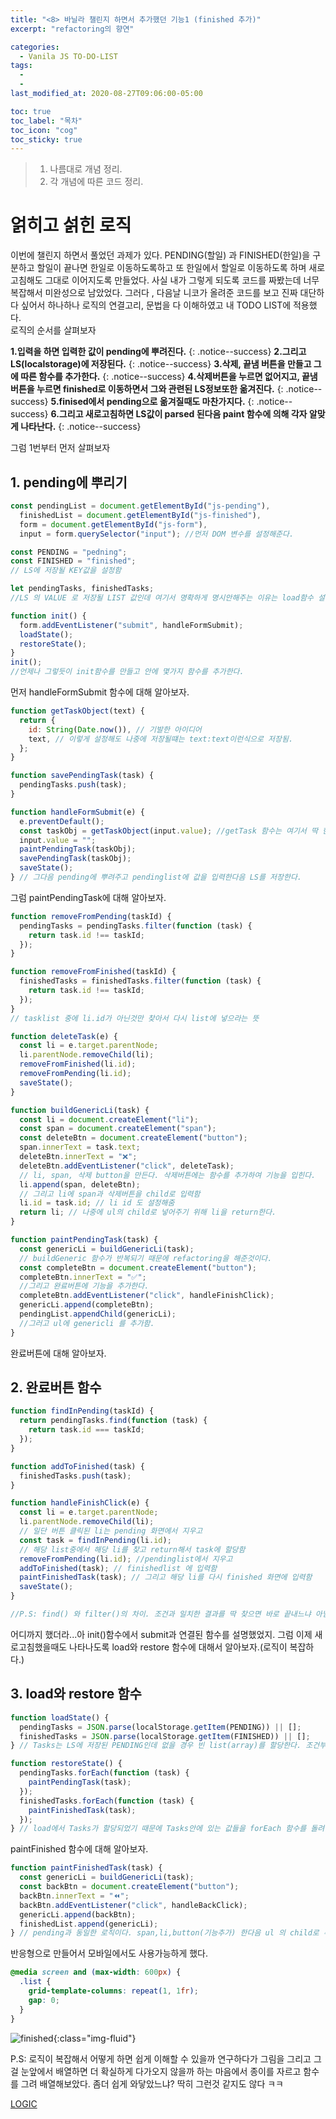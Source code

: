 ```yaml
---
title: "<8> 바닐라 챌린지 하면서 추가했던 기능1 (finished 추가)"
excerpt: "refactoring의 향연"

categories:
  - Vanila JS TO-DO-LIST
tags:
  -
  -
last_modified_at: 2020-08-27T09:06:00-05:00

toc: true
toc_label: "목차"
toc_icon: "cog"
toc_sticky: true
---
```


> 1. 나름대로 개념 정리.
> 2. 각 개념에 따른 코드 정리.

# 얽히고 섥힌 로직

이번에 챌린지 하면서 풀었던 과제가 있다. PENDING(할일) 과 FINISHED(한일)을 구분하고 할일이 끝나면 한일로 이동하도록하고 또 한일에서 할일로 이동하도록 하며 새로고침해도 그대로 이어지도록 만들었다. 사실 내가 그렇게 되도록 코드를 짜봤는데 너무 복잡해서 미완성으로 남았었다. 그러다 , 다음날 니코가 올려준 코드를 보고 진짜 대단하다 싶어서 하나하나 로직의 연결고리, 문법을 다 이해하였고 내 TODO LIST에 적용했다. \
로직의 순서를 살펴보자

**1.입력을 하면 입력한 값이 pending에 뿌려진다.**
{: .notice--success}
**2.그리고 LS(localstorage)에 저장된다.**
{: .notice--success}
**3.삭제, 끝냄 버튼을 만들고 그에 따른 함수를 추가한다.**
{: .notice--success}
**4.삭제버튼을 누르면 없어지고, 끝냄 버튼을 누르면 finished로 이동하면서 그와 관련된 LS정보또한 옮겨진다.**
{: .notice--success}
**5.finised에서 pending으로 옮겨질때도 마찬가지다.**
{: .notice--success}
**6.그리고 새로고침하면 LS값이 parsed 된다음 paint 함수에 의해 각자 알맞게 나타난다.**
{: .notice--success}

그럼 1번부터 먼저 살펴보자

## 1. pending에 뿌리기

```javascript
const pendingList = document.getElementById("js-pending"),
  finishedList = document.getElementById("js-finished"),
  form = document.getElementById("js-form"),
  input = form.querySelector("input"); //먼저 DOM 변수를 설정해준다.

const PENDING = "pedning";
const FINISHED = "finished";
// LS에 저장될 KEY값을 설정함

let pendingTasks, finishedTasks;
//LS 의 VALUE 로 저장될 LIST 값인데 여기서 명확하게 명시안해주는 이유는 load함수 설명할때 알게된다.

function init() {
  form.addEventListener("submit", handleFormSubmit);
  loadState();
  restoreState();
}
init();
//언제나 그렇듯이 init함수를 만들고 안에 몇가지 함수를 추가한다.
```

먼저 handleFormSubmit 함수에 대해 알아보자.

```javascript
function getTaskObject(text) {
  return {
    id: String(Date.now()), // 기발한 아이디어
    text, // 이렇게 설정해도 나중에 저장될떄는 text:text이런식으로 저장됨.
  };
}

function savePendingTask(task) {
  pendingTasks.push(task);
}

function handleFormSubmit(e) {
  e.preventDefault();
  const taskObj = getTaskObject(input.value); //getTask 함수는 여기서 딱 한 번 쓰이기 때문에 따로 빼지 않아도 상관없는데 니코는 강조하기 위해 따로 빼둔것 같다
  input.value = "";
  paintPendingTask(taskObj);
  savePendingTask(taskObj);
  saveState();
} // 그다음 pending에 뿌려주고 pendinglist에 값을 입력한다음 LS를 저장한다.
```

그럼 paintPendingTask에 대해 알아보자.

```javascript
function removeFromPending(taskId) {
  pendingTasks = pendingTasks.filter(function (task) {
    return task.id !== taskId;
  });
}

function removeFromFinished(taskId) {
  finishedTasks = finishedTasks.filter(function (task) {
    return task.id !== taskId;
  });
}
// tasklist 중에 li.id가 아닌것만 찾아서 다시 list에 넣으라는 뜻

function deleteTask(e) {
  const li = e.target.parentNode;
  li.parentNode.removeChild(li);
  removeFromFinished(li.id);
  removeFromPending(li.id);
  saveState();
}

function buildGenericLi(task) {
  const li = document.createElement("li");
  const span = document.createElement("span");
  const deleteBtn = document.createElement("button");
  span.innerText = task.text;
  deleteBtn.innerText = "❌";
  deleteBtn.addEventListener("click", deleteTask);
  // li, span, 삭제 button을 만든다. 삭제버튼에는 함수를 추가하여 기능을 입힌다.
  li.append(span, deleteBtn);
  // 그리고 li에 span과 삭제버튼을 child로 입력함
  li.id = task.id; // li id 도 설정해줌
  return li; // 나중에 ul의 child로 넣어주기 위해 li을 return한다.
}

function paintPendingTask(task) {
  const genericLi = buildGenericLi(task);
  // buildGeneric 함수가 반복되기 때문에 refactoring을 해준것이다.
  const completeBtn = document.createElement("button");
  completeBtn.innerText = "✅";
  //그리고 완료버튼에 기능을 추가한다.
  completeBtn.addEventListener("click", handleFinishClick);
  genericLi.append(completeBtn);
  pendingList.appendChild(genericLi);
  //그러고 ul에 genericli 를 추가함.
}
```

완료버튼에 대해 알아보자.

## 2. 완료버튼 함수

```javascript
function findInPending(taskId) {
  return pendingTasks.find(function (task) {
    return task.id === taskId;
  });
}

function addToFinished(task) {
  finishedTasks.push(task);
}

function handleFinishClick(e) {
  const li = e.target.parentNode;
  li.parentNode.removeChild(li);
  // 일단 버튼 클릭된 li는 pending 화면에서 지우고
  const task = findInPending(li.id);
  // 해당 list중에서 해당 li를 찾고 return해서 task에 할당함
  removeFromPending(li.id); //pendinglist에서 지우고
  addToFinished(task); // finishedlist 에 입력함
  paintFinishedTask(task); // 그리고 해당 li를 다시 finished 화면에 입력함
  saveState();
}

//P.S: find() 와 filter()의 차이. 조건과 일치한 결과를 딱 찾으면 바로 끝내느냐 아님 조건과 일치한 결과를 모두 찾아내느냐의 차이다. 따라서 find()는 결과값이 1개이고 filter()는 결과값이 2개이상일 수 있다.
```

어디까지 했더라...아 init()함수에서 submit과 연결된 함수를 설명했었지. 그럼 이제 새로고침했을때도 나타나도록 load와 restore 함수에 대해서 알아보자.(로직이 복잡하다.)

## 3. load와 restore 함수

```javascript
function loadState() {
  pendingTasks = JSON.parse(localStorage.getItem(PENDING)) || [];
  finishedTasks = JSON.parse(localStorage.getItem(FINISHED)) || [];
} // Tasks는 LS에 저장된 PENDING인데 없을 경우 빈 list(array)를 할당한다. 조건부 할당이기 때문에 ("||" 때문에) 애초에 명시안해준것이다.

function restoreState() {
  pendingTasks.forEach(function (task) {
    paintPendingTask(task);
  });
  finishedTasks.forEach(function (task) {
    paintFinishedTask(task);
  });
} // load에서 Tasks가 할당되었기 때문에 Tasks안에 있는 값들을 forEach 함수를 돌려 하나하나 손수 화면에 입력한다.
```

paintFinished 함수에 대해 알아보자.

```javascript
function paintFinishedTask(task) {
  const genericLi = buildGenericLi(task);
  const backBtn = document.createElement("button");
  backBtn.innerText = "⏪";
  backBtn.addEventListener("click", handleBackClick);
  genericLi.append(backBtn);
  finishedList.append(genericLi);
} // pending과 동일한 로직이다. span,li,button(기능추가) 한다음 ul 의 child로 추가한다.
```

반응형으로 만들어서 모바일에서도 사용가능하게 했다.

```css
@media screen and (max-width: 600px) {
  .list {
    grid-template-columns: repeat(1, 1fr);
    gap: 0;
  }
}
```

![finished](https://yeonghunko.github.io/assets/img/vanila/finished.png){:class="img-fluid"}

P.S: 로직이 복잡해서 어떻게 하면 쉽게 이해할 수 있을까 연구하다가 그림을 그리고 그걸 눈앞에서 배열하면 더 확실하게 다가오지 않을까 하는 마음에서 종이를 자르고 함수를 그려 배열해보았다. 좀더 쉽게 와닿았느냐? 딱히 그런것 같지도 않다 ㅋㅋ

[LOGIC](https://yeonghunko.github.io/assets/img/vanila/logic.jpg)
